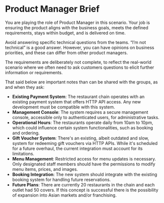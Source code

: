 # Product Manager Brief

You are playing the role of Product Manager in this scenario. Your job is
ensuring the product aligns with the business goals, meets the defined
requirements, stays within budget, and is delivered on time.

Avoid answering specific technical questions from the teams. “I’m not technical”
is a good answer. However, you can have opinions on business priorities, and
these can differ from other product managers.

The requirements are deliberately not complete, to reflect the real-world
scenario where we often need to ask customers questions to elicit further
information or requirements.

That said below are important notes than can be shared with the groups, as and
when they ask:

* **Existing Payment System**: The restaurant chain operates with an existing
  payment system that offers HTTP API access. Any new development must be
  compatible with this system.
* **Management Console**: The system requires a secure management console,
  accessible only to authenticated users, for administrative tasks.
* **Operational Hours**: The restaurants operate daily from 10am to 10pm, which
  could influence certain system functionalities, such as booking and ordering.
* **Gift Voucher System**: There's an existing, albeit outdated and slow, system
  for redeeming gift vouchers via HTTP APIs. While it's scheduled for a future
  overhaul, the current integration must account for its limitations.
* **Menu Management**: Restricted access for menu updates is necessary. Only
  designated staff members should have the permissions to modify menu items,
  prices, and images.
* **Booking Integration**: The new system should integrate with the existing
  booking system for handling future reservations.
* **Future Plans**: There are currently 20 restaurants in the chain and each
  outlet had 50 covers. If this concept is successful there is the possibility
  of expansion into Asian markets and/or franchising.
